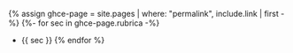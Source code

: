   {% assign ghce-page = site.pages | where: "permalink", include.link | first -%}
  {%- for sec in ghce-page.rubrica -%}
  * {{ sec }}
  {% endfor %}